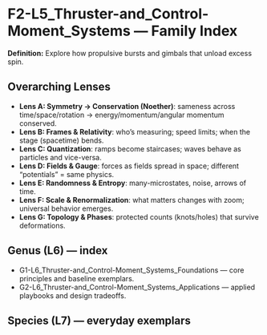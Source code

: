 # F2-L5_Thruster-and_Control-Moment_Systems — Family Index
**Definition:** Explore how propulsive bursts and gimbals that unload excess spin.

## Overarching Lenses

- **Lens A: Symmetry -> Conservation (Noether)**: sameness across time/space/rotation → energy/momentum/angular momentum conserved.
- **Lens B: Frames & Relativity**: who’s measuring; speed limits; when the stage (spacetime) bends.
- **Lens C: Quantization**: ramps become staircases; waves behave as particles and vice-versa.
- **Lens D: Fields & Gauge**: forces as fields spread in space; different “potentials” = same physics.
- **Lens E: Randomness & Entropy**: many-microstates, noise, arrows of time.
- **Lens F: Scale & Renormalization**: what matters changes with zoom; universal behavior emerges.
- **Lens G: Topology & Phases**: protected counts (knots/holes) that survive deformations.

## Genus (L6) — index
- G1-L6_Thruster-and_Control-Moment_Systems_Foundations — core principles and baseline exemplars.
- G2-L6_Thruster-and_Control-Moment_Systems_Applications — applied playbooks and design tradeoffs.

## Species (L7) — everyday exemplars
